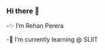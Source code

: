 ### Hi there 👋
   -✨ I’m Rehan Perera
   
   -🌱 I’m currently learning @ SLIIT

<!--
**Rehantp/Rehantp** is a  _special_ ✨ repository because its `README.md` (this file) appears on your GitHub profile.

Here are some ideas to get you started:

 
- 
- 
-->
